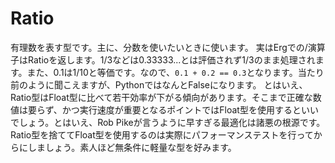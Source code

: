 # Ratio

有理数を表す型です。主に、分数を使いたいときに使います。
実はErgでの/演算子はRatioを返します。1/3などは0.33333...とは評価されず1/3のまま処理されます。また、0.1は1/10と等価です。なので、`0.1 + 0.2 == 0.3`となります。当たり前のように聞こえますが、PythonではなんとFalseになります。
とはいえ、Ratio型はFloat型に比べて若干効率が下がる傾向があります。そこまで正確な数値は要らず、かつ実行速度が重要となるポイントではFloat型を使用するといいでしょう。とはいえ、Rob Pikeが言うように早すぎる最適化は諸悪の根源です。Ratio型を捨ててFloat型を使用するのは実際にパフォーマンステストを行ってからにしましょう。素人ほど無条件に軽量な型を好みます。
